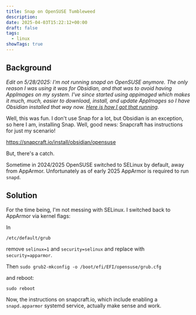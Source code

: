 ```yaml
---
title: Snap on OpenSUSE Tumbleweed
description: 
date: 2025-04-03T15:22:12+00:00
draft: false
tags:
  - linux
showTags: true
---
```

## Background

*Edit on 5/28/2025: I'm not running snapd on OpenSUSE anymore.  The only reason I was using it was for Obsidian, and that was to avoid having AppImages on my system. I've since started using appimaged which makes it much, much, easier to download, install, and update AppImages so I have Obsidian installed that way now.  [Here is how I got that running](https://brianjcohen.github.io/posts/appimage-made-easy/).*

Well, this was fun.  I don't use Snap for a lot, but Obsidian is an exception, so here I am, installing Snap.  Well, good news: Snapcraft has instructions for just my scenario!

https://snapcraft.io/install/obsidian/opensuse

But, there's a catch. 

Sometime in 2024/2025 OpenSUSE switched to SELinux by default, away from AppArmor. Unfortunately as of early 2025 AppArmor is required to run `snapd`. 

## Solution

For the time being, I'm not messing with SELinux.  I switched back to AppArmor via kernel flags:

In 

`/etc/default/grub` 

remove `selinux=1` and `security=selinux` and replace with `security=apparmor`.  

Then `sudo grub2-mkconfig -o /boot/efi/EFI/opensuse/grub.cfg`

and reboot:

`sudo reboot`

Now, the instructions on snapcraft.io, which include enabling a `snapd.apparmor` systemd service, actually make sense and work. 


